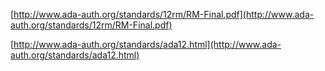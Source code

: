 [http://www.ada-auth.org/standards/12rm/RM-Final.pdf](http://www.ada-auth.org/standards/12rm/RM-Final.pdf)

[http://www.ada-auth.org/standards/ada12.html](http://www.ada-auth.org/standards/ada12.html)